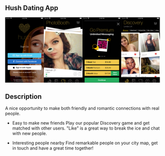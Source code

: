 ## Hush Dating App

![Cover](./Cover.png)

## Description
A nice opportunity to make both friendly and romantic connections with real people.

- Easy to make new friends
Play our popular Discovery game and get matched with other users. "Like" is a great way to break the ice and chat with new people.

- Interesting people nearby
Find remarkable people on your city map, get in touch and have a great time together!